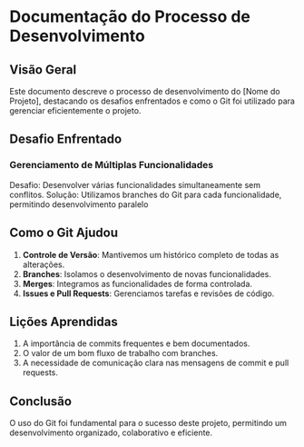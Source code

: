# Documentação do Processo de Desenvolvimento

## Visão Geral
Este documento descreve o processo de desenvolvimento do [Nome do Projeto], destacando os desafios enfrentados e como o Git foi utilizado para gerenciar eficientemente o projeto.

## Desafio Enfrentado

### Gerenciamento de Múltiplas Funcionalidades
Desafio: Desenvolver várias funcionalidades simultaneamente sem conflitos.
Solução: Utilizamos branches do Git para cada funcionalidade, permitindo desenvolvimento paralelo

## Como o Git Ajudou

1. **Controle de Versão**: Mantivemos um histórico completo de todas as alterações.
2. **Branches**: Isolamos o desenvolvimento de novas funcionalidades.
3. **Merges**: Integramos as funcionalidades de forma controlada.
4. **Issues e Pull Requests**: Gerenciamos tarefas e revisões de código.

## Lições Aprendidas

1. A importância de commits frequentes e bem documentados.
2. O valor de um bom fluxo de trabalho com branches.
3. A necessidade de comunicação clara nas mensagens de commit e pull requests.

## Conclusão

O uso do Git foi fundamental para o sucesso deste projeto, permitindo um desenvolvimento organizado, colaborativo e eficiente.